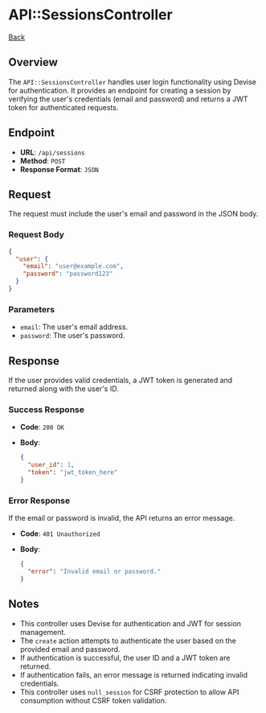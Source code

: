 # API::SessionsController

[Back](/docs/docs.md)

## Overview

The `API::SessionsController` handles user login functionality using Devise for authentication. It provides an endpoint
for creating a session by verifying the user's credentials (email and password) and returns a JWT token for
authenticated requests.

## Endpoint

- **URL**: `/api/sessions`
- **Method**: `POST`
- **Response Format**: `JSON`

## Request

The request must include the user's email and password in the JSON body.

### Request Body

```json
{
  "user": {
    "email": "user@example.com",
    "password": "password123"
  }
}
```

### Parameters

- `email`: The user's email address.
- `password`: The user's password.

## Response

If the user provides valid credentials, a JWT token is generated and returned along with the user's ID.

### Success Response

- **Code**: `200 OK`
- **Body**:

  ```json
  {
    "user_id": 1,
    "token": "jwt_token_here"
  }
  ```

### Error Response

If the email or password is invalid, the API returns an error message.

- **Code**: `401 Unauthorized`
- **Body**:

  ```json
  {
    "error": "Invalid email or password."
  }
  ```

## Notes

- This controller uses Devise for authentication and JWT for session management.
- The `create` action attempts to authenticate the user based on the provided email and password.
- If authentication is successful, the user ID and a JWT token are returned.
- If authentication fails, an error message is returned indicating invalid credentials.
- This controller uses `null_session` for CSRF protection to allow API consumption without CSRF token validation.
